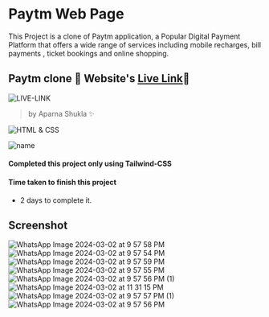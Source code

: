 # Paytm Web Page
This Project is a clone of Paytm application, a Popular Digital Payment Platform that offers a wide range of services including mobile recharges, bill payments , ticket bookings and online shopping.

       
## Paytm clone 🚀 Website's [Live Link](https://aparnashukla2509.github.io)🔗

![LIVE-LINK](https://img.shields.io/badge/LIVELINK-blue)

>by Aparna Shukla ✨


![HTML & CSS](https://img.shields.io/badge/HTML-CSS-orange)

![name](https://img.shields.io/badge/APARNA--SHUKLA-CSE)




#### Completed this project only using Tailwind-CSS


#### Time taken to finish this project

-   2 days to complete it.

## Screenshot
![WhatsApp Image 2024-03-02 at 9 57 58 PM](https://github.com/AparnaShukla2509/Paytm_Web_Page/assets/132578968/1b10ea01-8080-4f4d-9573-b2ef410949d8)
![WhatsApp Image 2024-03-02 at 9 57 54 PM](https://github.com/AparnaShukla2509/Paytm_Web_Page/assets/132578968/680d7832-45a9-4b13-88d6-e319fc5e375e)
![WhatsApp Image 2024-03-02 at 9 57 59 PM](https://github.com/AparnaShukla2509/Paytm_Web_Page/assets/132578968/1d918476-b759-4164-86a4-3cf3a1f6c679)
![WhatsApp Image 2024-03-02 at 9 57 55 PM](https://github.com/AparnaShukla2509/Paytm_Web_Page/assets/132578968/004bde1e-074a-4f7c-9f67-b07d82660d8e)
![WhatsApp Image 2024-03-02 at 9 57 56 PM (1)](https://github.com/AparnaShukla2509/Paytm_Web_Page/assets/132578968/65651084-3f4a-4a84-a3b7-6d8c23413565)
![WhatsApp Image 2024-03-02 at 11 31 15 PM](https://github.com/AparnaShukla2509/Paytm_Web_Page/assets/132578968/653d8bda-39e7-4d4a-bc98-5d7ce00b1bfc)
![WhatsApp Image 2024-03-02 at 9 57 57 PM (1)](https://github.com/AparnaShukla2509/Paytm_Web_Page/assets/132578968/380b0ba1-3d39-489b-a4f9-f7b64c49868e)
![WhatsApp Image 2024-03-02 at 9 57 56 PM](https://github.com/AparnaShukla2509/Paytm_Web_Page/assets/132578968/44e16db8-88d2-4b78-9f7f-8c7285e70f2c)









